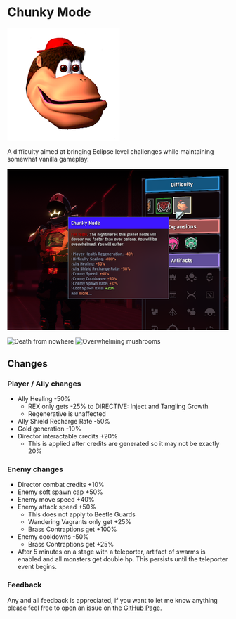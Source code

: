 # Chunky Mode
![chunky](https://github.com/HDeDeDe/ChunkyMode/blob/main/Resources/icon.png?raw=true)

A difficulty aimed at bringing Eclipse level challenges while maintaining somewhat vanilla gameplay.

![difficulty](https://github.com/HDeDeDe/ChunkyMode/blob/main/Resources/Screenshot%202024-09-20%20003117.png?raw=true)

![Death from nowhere](https://github.com/HDeDeDe/ChunkyMode/blob/main/Resources/Risk%20of%20Rain%202%20-%202024-08-05%2012-24-11%20AM.gif?raw=true)
![Overwhelming mushrooms](https://github.com/HDeDeDe/ChunkyMode/blob/main/Resources/Risk%20of%20Rain%202%20-%202024-08-00%202-36-20%20AM.gif?raw=true)

## Changes
### Player / Ally changes

- Ally Healing -50%
  - REX only gets -25% to DIRECTIVE: Inject and Tangling Growth
  - Regenerative is unaffected
- Ally Shield Recharge Rate -50%
- Gold generation -10%
- Director interactable credits +20%
  - This is applied after credits are generated so it may not be exactly 20%
### Enemy changes

- Director combat credits +10%
- Enemy soft spawn cap +50%
- Enemy move speed +40%
- Enemy attack speed +50%
  - This does not apply to Beetle Guards 
  - Wandering Vagrants only get +25%
  - Brass Contraptions get +100%
- Enemy cooldowns -50%
  - Brass Contraptions get +25%
- After 5 minutes on a stage with a teleporter, artifact of swarms is enabled and all monsters get double hp. This persists until the teleporter event begins.

### Feedback
Any and all feedback is appreciated, if you want to let me know anything please feel free to open an issue on the [GitHub Page](https://github.com/HDeDeDe/ChunkyMode).
